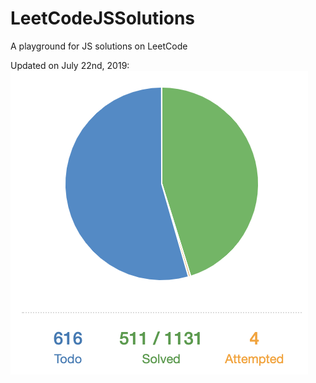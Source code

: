 # LeetCodeJSSolutions
A playground for JS solutions on LeetCode

Updated on July 22nd, 2019:
![image](https://github.com/MiaXIA/LeetCodeJSSolutions/raw/master/Update.png)